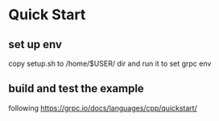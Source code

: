 # Quick Start

## set up env

copy setup.sh to /home/$USER/ dir and run it to set grpc env

## build and test the example

following https://grpc.io/docs/languages/cpp/quickstart/

